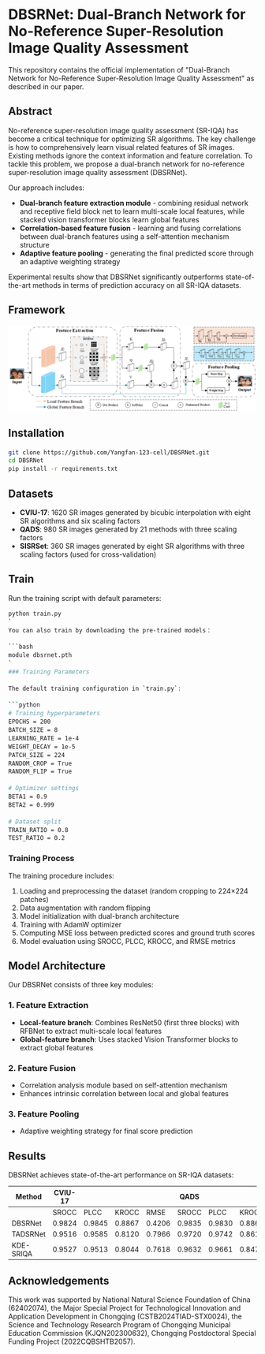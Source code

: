 # DBSRNet: Dual-Branch Network for No-Reference Super-Resolution Image Quality Assessment


This repository contains the official implementation of "Dual-Branch Network for No-Reference Super-Resolution Image Quality Assessment" as described in our paper.

## Abstract

No-reference super-resolution image quality assessment (SR-IQA) has become a critical technique for optimizing SR algorithms. The key challenge is how to comprehensively learn visual related features of SR images. Existing methods ignore the context information and feature correlation. To tackle this problem, we propose a dual-branch network for no-reference super-resolution image quality assessment (DBSRNet).

Our approach includes:
- **Dual-branch feature extraction module** - combining residual network and receptive field block net to learn multi-scale local features, while stacked vision transformer blocks learn global features
- **Correlation-based feature fusion** - learning and fusing correlations between dual-branch features using a self-attention mechanism structure
- **Adaptive feature pooling** - generating the final predicted score through an adaptive weighting strategy

Experimental results show that DBSRNet significantly outperforms state-of-the-art methods in terms of prediction accuracy on all SR-IQA datasets.

## Framework
![DBSRNet Framework](DBSRNet/framwork.png)

## Installation

```bash
git clone https://github.com/Yangfan-123-cell/DBSRNet.git
cd DBSRNet
pip install -r requirements.txt
```

## Datasets

- **CVIU-17**: 1620 SR images generated by bicubic interpolation with eight SR algorithms and six scaling factors
- **QADS**: 980 SR images generated by 21 methods with three scaling factors
- **SISRSet**: 360 SR images generated by eight SR algorithms with three scaling factors (used for cross-validation)

## Train

Run the training script with default parameters:

```bash
python train.py
`
You can also train by downloading the pre-trained models：

```bash
module dbsrnet.pth
`
### Training Parameters

The default training configuration in `train.py`:

```python
# Training hyperparameters
EPOCHS = 200
BATCH_SIZE = 8
LEARNING_RATE = 1e-4
WEIGHT_DECAY = 1e-5
PATCH_SIZE = 224
RANDOM_CROP = True
RANDOM_FLIP = True

# Optimizer settings
BETA1 = 0.9
BETA2 = 0.999

# Dataset split
TRAIN_RATIO = 0.8
TEST_RATIO = 0.2
```

### Training Process

The training procedure includes:
1. Loading and preprocessing the dataset (random cropping to 224×224 patches)
2. Data augmentation with random flipping
3. Model initialization with dual-branch architecture
4. Training with AdamW optimizer
5. Computing MSE loss between predicted scores and ground truth scores
6. Model evaluation using SROCC, PLCC, KROCC, and RMSE metrics

## Model Architecture

Our DBSRNet consists of three key modules:

### 1. Feature Extraction
- **Local-feature branch**: Combines ResNet50 (first three blocks) with RFBNet to extract multi-scale local features
- **Global-feature branch**: Uses stacked Vision Transformer blocks to extract global features

### 2. Feature Fusion
- Correlation analysis module based on self-attention mechanism
- Enhances intrinsic correlation between local and global features

### 3. Feature Pooling
- Adaptive weighting strategy for final score prediction

## Results

DBSRNet achieves state-of-the-art performance on SR-IQA datasets:

| Method    | CVIU-17 |       |       |       | QADS   |       |       |       |
|-----------|---------|-------|-------|-------|--------|-------|-------|-------|
|           | SROCC   | PLCC  | KROCC | RMSE  | SROCC  | PLCC  | KROCC | RMSE  |
| DBSRNet   | 0.9824  | 0.9845| 0.8867| 0.4206| 0.9835 | 0.9830| 0.8866| 0.4961|
| TADSRNet  | 0.9516  | 0.9585| 0.8120| 0.7966| 0.9720 | 0.9742| 0.8616| 0.6718|
| KDE-SRIQA | 0.9527  | 0.9513| 0.8044| 0.7618| 0.9632 | 0.9661| 0.8472| 0.6249|



## Acknowledgements

This work was supported by National Natural Science Foundation of China (62402074), the Major Special Project for Technological Innovation and Application Development in Chongqing (CSTB2024TIAD-STX0024), the Science and Technology Research Program of Chongqing Municipal Education Commission (KJQN202300632), Chongqing Postdoctoral Special Funding Project (2022CQBSHTB2057).
